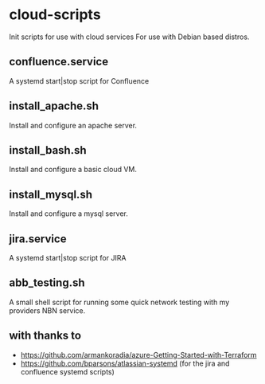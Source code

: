 # cloud-scripts

Init scripts for use with cloud services
For use with Debian based distros.

## confluence.service

A systemd start|stop script for Confluence

## install_apache.sh

Install and configure an apache server.

## install_bash.sh

Install and configure a basic cloud VM.

## install_mysql.sh

Install and configure a mysql server.

## jira.service

A systemd start|stop script for JIRA

## abb_testing.sh

A small shell script for running some quick network testing with my providers NBN service.

## with thanks to

- https://github.com/armankoradia/azure-Getting-Started-with-Terraform
- https://github.com/bparsons/atlassian-systemd (for the jira and confluence systemd scripts)
